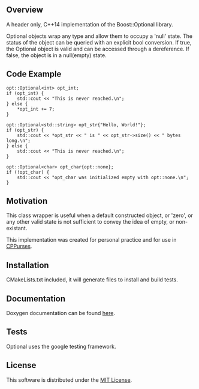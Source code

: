 ## Overview
A header only, C++14 implementation of the Boost::Optional library.

Optional objects wrap any type and allow them to occupy a 'null' state. The
status of the object can be queried with an explicit bool conversion. If true,
the Optional object is valid and can be accessed through a dereference. If
false, the object is in a null(empty) state.

## Code Example
    opt::Optional<int> opt_int;
    if (opt_int) {
        std::cout << "This is never reached.\n";
    } else {
        *opt_int += 7;
    }

    opt::Optional<std::string> opt_str{"Hello, World!"};
    if (opt_str) {
        std::cout << *opt_str << " is " << opt_str->size() << " bytes long.\n";
    } else {
        std::cout << "This is never reached.\n";
    }

    opt::Optional<char> opt_char{opt::none};
    if (!opt_char) {
        std::cout << "opt_char was initialized empty with opt::none.\n";
    }

## Motivation
This class wrapper is useful when a default constructed object, or 'zero', or
any other valid state is not sufficient to convey the idea of empty, or
non-existant.

This implementation was created for personal practice and for use in
[CPPurses](https://github.com/a-n-t-h-o-n-y/CPPurses).

## Installation
CMakeLists.txt included, it will generate files to install and build tests.

## Documentation
Doxygen documentation can be found [here](
https://a-n-t-h-o-n-y.github.io/Optional/).

## Tests
Optional uses the google testing framework.

## License
This software is distributed under the [MIT License](LICENSE.txt).
